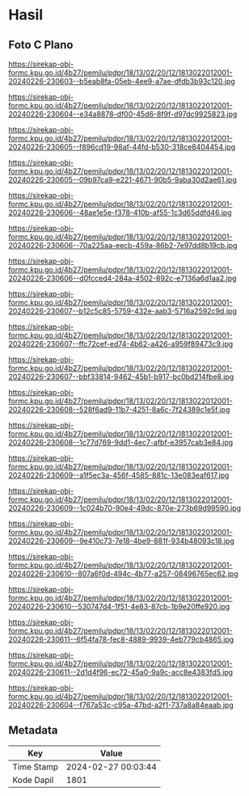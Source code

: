 # Hasil

## Foto C Plano

https://sirekap-obj-formc.kpu.go.id/4b27/pemilu/pdpr/18/13/02/20/12/1813022012001-20240226-230603--b5eab8fa-05eb-4ee9-a7ae-dfdb3b93c120.jpg

https://sirekap-obj-formc.kpu.go.id/4b27/pemilu/pdpr/18/13/02/20/12/1813022012001-20240226-230604--e34a8878-df00-45d6-8f9f-d97dc9925823.jpg

https://sirekap-obj-formc.kpu.go.id/4b27/pemilu/pdpr/18/13/02/20/12/1813022012001-20240226-230605--f896cd19-98af-44fd-b530-318ce8404454.jpg

https://sirekap-obj-formc.kpu.go.id/4b27/pemilu/pdpr/18/13/02/20/12/1813022012001-20240226-230605--09b97ca9-e221-4671-90b5-9aba30d2ae61.jpg

https://sirekap-obj-formc.kpu.go.id/4b27/pemilu/pdpr/18/13/02/20/12/1813022012001-20240226-230606--48ae1e5e-f378-410b-af55-1c3d65ddfd46.jpg

https://sirekap-obj-formc.kpu.go.id/4b27/pemilu/pdpr/18/13/02/20/12/1813022012001-20240226-230606--70a225aa-eecb-459a-86b2-7e97dd8b19cb.jpg

https://sirekap-obj-formc.kpu.go.id/4b27/pemilu/pdpr/18/13/02/20/12/1813022012001-20240226-230606--d0fcced4-284a-4502-892c-e7136a6d1aa2.jpg

https://sirekap-obj-formc.kpu.go.id/4b27/pemilu/pdpr/18/13/02/20/12/1813022012001-20240226-230607--b12c5c85-5759-432e-aab3-5716a2592c9d.jpg

https://sirekap-obj-formc.kpu.go.id/4b27/pemilu/pdpr/18/13/02/20/12/1813022012001-20240226-230607--ffc72cef-ed74-4b62-a426-a959f89473c9.jpg

https://sirekap-obj-formc.kpu.go.id/4b27/pemilu/pdpr/18/13/02/20/12/1813022012001-20240226-230607--bbf33814-9462-45b1-b917-bc0bd214fbe8.jpg

https://sirekap-obj-formc.kpu.go.id/4b27/pemilu/pdpr/18/13/02/20/12/1813022012001-20240226-230608--528f6ad9-11b7-4251-8a6c-7f24389c1e5f.jpg

https://sirekap-obj-formc.kpu.go.id/4b27/pemilu/pdpr/18/13/02/20/12/1813022012001-20240226-230608--1c77d769-9dd1-4ec7-afbf-e3957cab3e84.jpg

https://sirekap-obj-formc.kpu.go.id/4b27/pemilu/pdpr/18/13/02/20/12/1813022012001-20240226-230609--a1f5ec3a-456f-4585-881c-13e083eaf617.jpg

https://sirekap-obj-formc.kpu.go.id/4b27/pemilu/pdpr/18/13/02/20/12/1813022012001-20240226-230609--1c024b70-90e4-49dc-870e-273b69d99590.jpg

https://sirekap-obj-formc.kpu.go.id/4b27/pemilu/pdpr/18/13/02/20/12/1813022012001-20240226-230609--9e410c73-7e18-4be9-881f-934b48093c18.jpg

https://sirekap-obj-formc.kpu.go.id/4b27/pemilu/pdpr/18/13/02/20/12/1813022012001-20240226-230610--807a6f0d-494c-4b77-a257-08496765ec62.jpg

https://sirekap-obj-formc.kpu.go.id/4b27/pemilu/pdpr/18/13/02/20/12/1813022012001-20240226-230610--530747d4-1f51-4e83-87cb-1b9e20ffe920.jpg

https://sirekap-obj-formc.kpu.go.id/4b27/pemilu/pdpr/18/13/02/20/12/1813022012001-20240226-230611--6f54fa78-fec8-4889-9939-4eb779cb4865.jpg

https://sirekap-obj-formc.kpu.go.id/4b27/pemilu/pdpr/18/13/02/20/12/1813022012001-20240226-230611--2d1d4f96-ec72-45a0-9a9c-acc8e4383fd5.jpg

https://sirekap-obj-formc.kpu.go.id/4b27/pemilu/pdpr/18/13/02/20/12/1813022012001-20240226-230604--f767a53c-c95a-47bd-a2f1-737a8a84eaab.jpg


## Metadata

| Key        | Value               |
| ---------- | ------------------- |
| Time Stamp | 2024-02-27 00:03:44 |
| Kode Dapil | 1801                |



